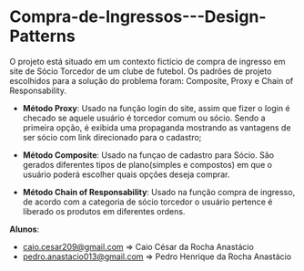 # Compra-de-Ingressos---Design-Patterns

O projeto está situado em um contexto fictício de compra de ingresso em site de Sócio Torcedor de um clube de futebol.
Os padrões de projeto escolhidos para a solução do problema foram: Composite, Proxy e Chain of Responsability.

* **Método Proxy**: Usado na função login do site, assim que fizer o login é checado se aquele usuário é torcedor comum ou sócio. Sendo a primeira opção, é exibida uma propaganda mostrando as vantagens de ser sócio com link direcionado para o cadastro;

* **Método Composite**: Usado na funçao de cadastro para Sócio. São gerados diferentes tipos de plano(simples e compostos) em que o usuário poderá escolher quais opções deseja comprar.

* **Método Chain of Responsability**: Usado na função compra de ingresso, de acordo com a categoria de sócio torcedor o usuário pertence é liberado os produtos em diferentes ordens.


**Alunos**:
* caio.cesar209@gmail.com => Caio César da Rocha Anastácio
* pedro.anastacio013@gmail.com => Pedro Henrique da Rocha Anastácio
